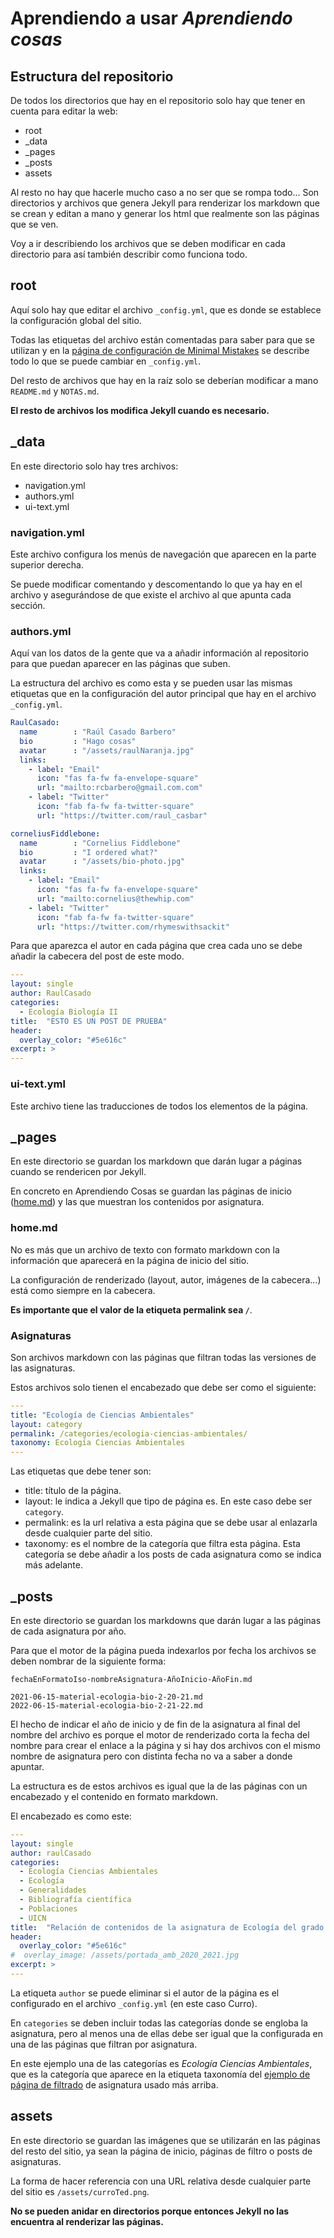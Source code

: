 # Aprendiendo a usar _Aprendiendo cosas_

## Estructura del repositorio

De todos los directorios que hay en el repositorio solo hay que tener en cuenta para editar la web:

- root
- _data
- _pages
- _posts
- assets

Al resto no hay que hacerle mucho caso a no ser que se rompa todo... Son directorios y archivos que genera Jekyll para renderizar los markdown que se crean y editan a mano y generar los html que realmente son las páginas que se ven.

Voy a ir describiendo los archivos que se deben modificar en cada directorio para así también describir como funciona todo.

## root

Aquí solo hay que editar el archivo `_config.yml`, que es donde se establece la configuración global del sitio.

Todas las etiquetas del archivo están comentadas para saber para que se utilizan y en la [página de configuración de Minimal Mistakes](https://mmistakes.github.io/minimal-mistakes/docs/configuration/) se describe todo lo que se puede cambiar en `_config.yml`.

Del resto de archivos que hay en la raíz solo se deberían modificar a mano `README.md` y `NOTAS.md`.

**El resto de archivos los modifica Jekyll cuando es necesario.**

## _data

En este directorio solo hay tres archivos:

- navigation.yml
- authors.yml
- ui-text.yml

### navigation.yml

Este archivo configura los menús de navegación que aparecen en la parte superior derecha.

Se puede modificar comentando y descomentando lo que ya hay en el archivo y asegurándose de que existe el archivo al que apunta cada sección.

### authors.yml

Aquí van los datos de la gente que va a añadir información al repositorio para que puedan aparecer en las páginas que suben.

La estructura del archivo es como esta y se pueden usar las mismas etiquetas que en la configuración del autor principal que hay en el archivo `_config.yml`.

```yaml
RaulCasado:
  name        : "Raúl Casado Barbero"
  bio         : "Hago cosas"
  avatar      : "/assets/raulNaranja.jpg"
  links:
    - label: "Email"
      icon: "fas fa-fw fa-envelope-square"
      url: "mailto:rcbarbero@gmail.com.com"
    - label: "Twitter"
      icon: "fab fa-fw fa-twitter-square"
      url: "https://twitter.com/raul_casbar"

corneliusFiddlebone:
  name        : "Cornelius Fiddlebone"
  bio         : "I ordered what?"
  avatar      : "/assets/bio-photo.jpg"
  links:
    - label: "Email"
      icon: "fas fa-fw fa-envelope-square"
      url: "mailto:cornelius@thewhip.com"
    - label: "Twitter"
      icon: "fab fa-fw fa-twitter-square"
      url: "https://twitter.com/rhymeswithsackit"
```

Para que aparezca el autor en cada página que crea cada uno se debe añadir la cabecera del post de este modo.

```yaml
---
layout: single
author: RaulCasado
categories:
  - Ecología Biología II
title:  "ESTO ES UN POST DE PRUEBA"
header:
  overlay_color: "#5e616c"
excerpt: >
---
```

### ui-text.yml

Este archivo tiene las traducciones de todos los elementos de la página.

## _pages

En este directorio se guardan los markdown que darán lugar a páginas cuando se rendericen por Jekyll.

En concreto en Aprendiendo Cosas se guardan las páginas de inicio ([home.md](/_pages/home.md)) y las que muestran los contenidos por asignatura.

### home.md

No es más que un archivo de texto con formato markdown con la información que aparecerá en la página de inicio del sitio.

La configuración de renderizado (layout, autor, imágenes de la cabecera...) está como siempre en la cabecera.

**Es importante que el valor de la etiqueta permalink sea `/`**.

### Asignaturas

Son archivos markdown con las páginas que filtran todas las versiones de las asignaturas.

Estos archivos solo tienen el encabezado que debe ser como el siguiente:

```yaml
---
title: "Ecología de Ciencias Ambientales"
layout: category
permalink: /categories/ecologia-ciencias-ambientales/
taxonomy: Ecología Ciencias Ambientales
---
```

Las etiquetas que debe tener son:

- title: título de la página.
- layout: le indica a Jekyll que tipo de página es. En este caso debe ser `category`.
- permalink: es la url relativa a esta página que se debe usar al enlazarla desde cualquier parte del sitio.
- taxonomy: es el nombre de la categoría que filtra esta página. Esta categoría se debe añadir a los posts de cada asignatura como se indica más adelante.

## _posts

En este directorio se guardan los markdowns que darán lugar a las páginas de cada asignatura por año.

Para que el motor de la página pueda indexarlos por fecha los archivos se deben nombrar de la siguiente forma:

`fechaEnFormatoIso-nombreAsignatura-AñoInicio-AñoFin.md`

```
2021-06-15-material-ecologia-bio-2-20-21.md
2022-06-15-material-ecologia-bio-2-21-22.md
```

El hecho de indicar el año de inicio y de fin de la asignatura al final del nombre del archivo es porque el motor de renderizado corta la fecha del nombre para crear el enlace a la página y si hay dos archivos con el mismo nombre de asignatura pero con distinta fecha no va a saber a donde apuntar.

La estructura es de estos archivos es igual que la de las páginas con un encabezado y el contenido en formato markdown.

El encabezado es como este:

```yaml
---
layout: single
author: raulCasado
categories:
  - Ecología Ciencias Ambientales
  - Ecología
  - Generalidades
  - Bibliografía científica
  - Poblaciones
  - UICN
title:  "Relación de contenidos de la asignatura de Ecología del grado de ciencias Ambienales en la UCO (2020 - 2021)"
header:
  overlay_color: "#5e616c"
#  overlay_image: /assets/portada_amb_2020_2021.jpg
excerpt: >
---
```

La etiqueta `author` se puede eliminar si el autor de la página es el configurado en el archivo `_config.yml` (en este caso Curro).

En `categories` se deben incluir todas las categorías donde se engloba la asignatura, pero al menos una de ellas debe ser igual que la configurada en una de las páginas que filtran por asignatura.

En este ejemplo una de las categorías es _Ecología Ciencias Ambientales_, que es la categoría que aparece en la etiqueta taxonomía del [ejemplo de página de filtrado](/README.md#asignaturas) de asignatura usado más arriba.

## assets

En este directorio se guardan las imágenes que se utilizarán en las páginas del resto del sitio, ya sean la página de inicio, páginas de filtro o posts de asignaturas.

La forma de hacer referencia con una URL relativa desde cualquier parte del sitio es `/assets/curroTed.png`.

**No se pueden anidar en directorios porque entonces Jekyll no las encuentra al renderizar las páginas.**